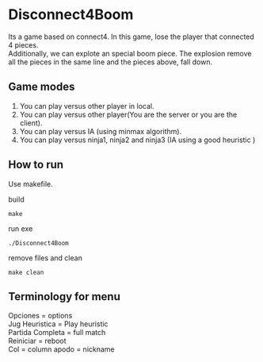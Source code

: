 # Disconnect4Boom

Its a game based on connect4. In this game, lose the player that connected 4 pieces.   
Additionally, we can explote an special boom piece. The explosion remove all the pieces in the same line and the pieces above, fall down.   

## Game modes
1. You can play versus other player in local.
2. You can play versus other player(You are the server or you are the client).
3. You can play versus IA (using minmax algorithm).
4. You can play versus ninja1, ninja2 and ninja3 (IA using a good heuristic )

## How to run

Use makefile.

build

    make  

run exe

    ./Disconnect4Boom

remove files and clean

    make clean 

## Terminology for menu

Opciones = options   
Jug Heuristica = Play heuristic  
Partida Completa = full match  
Reiniciar = reboot  
Col = column
apodo = nickname
